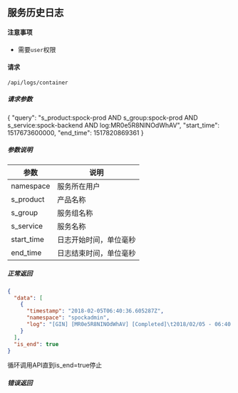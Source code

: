 ## 服务历史日志

#### 注意事项

- 需要`user`权限

#### 请求

```
/api/logs/container
```
##### 请求参数

{
  "query": "s_product:spock-prod AND s_group:spock-prod AND s_service:spock-backend AND log:MR0e5R8NINOdWhAV",
  "start_time": 1517673600000,
  "end_time": 1517820869361
}

##### 参数说明

|参数|说明|
|---|---|
|namespace|服务所在用户|
|s_product|产品名称|
|s_group|服务组名称|
|s_service|服务名称|
|start_time|日志开始时间，单位毫秒|
|end_time|日志结束时间，单位毫秒|

##### 正常返回

```json
{
  "data": [
    {
      "timestamp": "2018-02-05T06:40:36.605287Z",
      "namespace": "spockadmin",
      "log": "[GIN] [MR0e5R8NINOdWhAV] [Completed]\t2018/02/05 - 06:40:36 |\u001b[97;41m 500 \u001b[0m| 2m8.282595012s | 222.73.202.226 | \u001b[97;46m POST \u001b[0m|\t /api/products/portal-v4\n"
    }
  ],
  "is_end": true
}
```

循环调用API直到is_end=true停止

##### 错误返回
